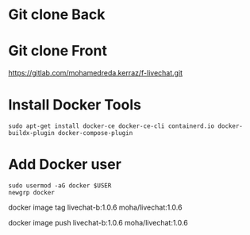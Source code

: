 # Git clone Back

# Git clone Front
https://gitlab.com/mohamedreda.kerraz/f-livechat.git

# Install Docker Tools

```
sudo apt-get install docker-ce docker-ce-cli containerd.io docker-buildx-plugin docker-compose-plugin
```

# Add Docker user
```
sudo usermod -aG docker $USER
newgrp docker
```

docker image tag livechat-b:1.0.6 moha/livechat:1.0.6

docker image push livechat-b:1.0.6 moha/livechat:1.0.6
